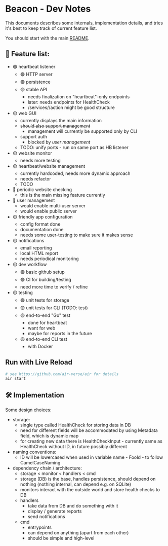 # Beacon - Dev Notes

This documents describes some internals, implementation details, and tries it's best to keep track of current feature list.

You should start with the main [README](README.md).

## 🚧 Feature list:
- 🟢 heartbeat listener
  - 🟢 HTTP server
  - 🟢 persistence
  - 🟡 stable API
    - needs finalization on "heartbeat"-only endpoints
    - later: needs endpoints for HealthCheck
    - /services/<id>/action might be good structure
- 🟡 web GUI
  - currently displays the main information
  - ~~should also support management~~
    - management will currently be supported only by CLI
  - support auth
    - blocked by *user management*
  - TODO: unify ports - run on same port as HB listener
- 🟡 website monitor
  - needs more testing
- 🟡 heartbeat/website management
  - currently hardcoded, needs more dynamic approach
  - needs refactor
  - TODO
- 🔴 periodic website checking
  - this is the main missing feature currently
- 🔴 user management
  - would enable multi-user server
  - would enable public server
- 🟡 friendly app configuration
  - config format done
  - documentation done
  - needs some user-testing to make sure it makes sense
- 🟡 notifications
  - email reporting
  - local HTML report
  - needs periodical monitoring
- 🟡 dev workflow
  - 🟢 basic github setup
  - 🟢 CI for building/testing 
  - need more time to verify / refine
- 🟡 testing
  - 🟢 unit tests for storage
  - 🟡 unit tests for CLI (TODO: test)
  - 🟡 end-to-end "Go" test
    - done for heartbeat
    - want for web
    - maybe for reports in the future
  - 🟡 end-to-end CLI test
    - with Docker



## Run with Live Reload

```sh
# see https://github.com/air-verse/air for details
air start
```


## 🛠️ Implementation

Some design choices:
- storage:
    - single type called HealthCheck for storing data in DB
    - need for different fields will be accommodated by using Metadata field, which is dynamic map
    - for creating new data there is HealthCheckInput - currently same as HealthCheck without ID, in future possibly different
- naming conventions:
    - ID will be lowercased when used in variable name - FooId - to follow CamelCaseNaming
- dependency chain / architecture:
    - storage < monitor < handlers < cmd
    - storage (DB) is the base, handles persistence, should depend on nothing (nothing internal, can depend e.g. on SQLite)
    - monitors interact with the outside world and store health checks to DB
    - handlers
      - take data from DB and do something with it
      - display / generate reports
      - send notifications
    - cmd
      - entrypoints
      - can depend on anything (apart from each other)
      - should be simple and high-level
